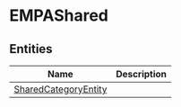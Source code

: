 
# EMPAShared


## Entities

|Name|Description|
|---|---|
|[SharedCategoryEntity](SharedCategoryEntity.cdm.json)||
